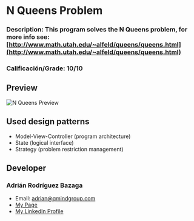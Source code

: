 # N Queens Problem
### Description: This program solves the N Queens problem, for more info see: [http://www.math.utah.edu/~alfeld/queens/queens.html](http://www.math.utah.edu/~alfeld/queens/queens.html)
### Calificación/Grade: 10/10


## Preview
![N Queens Preview](http://i.imgur.com/525ze6a.jpg?1 "N Queens Problem")

## Used design patterns
- Model-View-Controller (program architecture)
- State (logical interface)
- Strategy (problem restriction management)

## Developer

### Adrián Rodríguez Bazaga
  - Email: adrian@qmindgroup.com
  - [My Page](http://www.adrianbazaga.com/)
  - [My LinkedIn Profile](https://es.linkedin.com/in/adrirodbaz)
